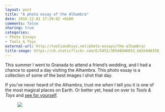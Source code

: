```yaml
---
layout: post
title: "A photo essay of the Alhambra"
date: 2016-12-01 17:29:02 +0100
comments: false
sharing: true
categories: 
- Photo Essays
- Tools & Toys
external-url: http://toolsandtoys.net/photo-essays/the-alhambra/
title-image: https://c6.staticflickr.com/6/5452/30548946653_6d2e948150_o.jpg
---
```


This summer I went to Granada to attend a friend’s wedding, and I had a chance to spend a day visiting the Alhambra. This photo essay is a collection of some of the best images I shot that day.

If you’ve never heard of the Alhambra, trust me when I tell you it is one of the most magical places on Earth. Or better yet, head on over to _Tools & Toys_ and [see for yourself](http://toolsandtoys.net/photo-essays/the-alhambra/).

<figure class="panorama">
<img src="https://c7.staticflickr.com/6/5750/31406887006_70442ea85e_o.jpg"/>
</figure>